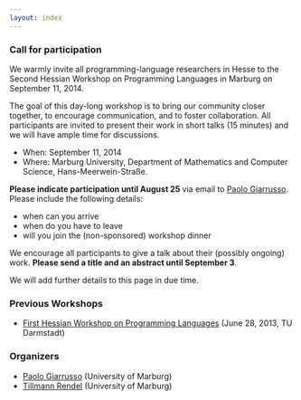 ```yaml
---
layout: index
---
```

### Call for participation
We warmly invite all programming-language researchers in Hesse to the Second
Hessian Workshop on Programming Languages in Marburg on September 11, 2014.

The goal of this day-long workshop is to bring our community closer together, to
encourage communication, and to foster collaboration.
All participants are invited to present their work in short talks (15 minutes)
and we will have ample time for discussions.

* When: September 11, 2014
* Where: Marburg University, Department of Mathematics and Computer Science,
Hans-Meerwein-Straße.

**Please indicate participation until August 25** via email to [Paolo
Giarrusso](pgiarrusso@informatik.uni-marburg.de). Please include the following
details:

* when can you arrive
* when do you have to leave
* will you join the (non-sponsored) workshop dinner

We encourage all participants to give a talk about their (possibly ongoing)
work. **Please send a title and an abstract until September 3**.

We will add further details to this page in due time.

### Previous Workshops
 * [First Hessian Workshop on Programming Languages](http://erdweg.org/HessPL/index.html) (June 28, 2013, TU Darmstadt)

### Organizers
* [Paolo Giarrusso](pgiarrusso@informatik.uni-marburg.de) (University of Marburg)
* [Tillmann Rendel](rendel@informatik.uni-marburg.de) (University of Marburg)
